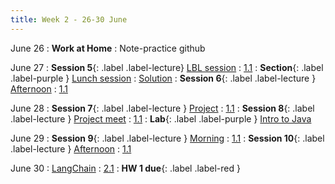 ```yaml
---
title: Week 2 - 26-30 June
---
```

June 26
: **Work at Home**
  : Note-practice github

June 27
: **Session 5**{: .label .label-lecture} [LBL session](/InfrastructureChat/lecture/ses5-June27-Tu-morn-LBL)
  : [1.1](#)
: **Section**{: .label .label-purple } [Lunch session](../lecture/ses10ju29thpm)
  : [Solution](#)
: **Session 6**{: .label .label-lecture } [Afternoon](/InfrastructureChat/lecture/ses6-June27-Tu-aft-DT)
  : [1.1](#)

June 28 
: **Session 7**{: .label .label-lecture } [Project](/InfrastructureChat/lecture/ses7-Ju28Wam-CSI)
  : [1.1](#)
: **Session 8**{: .label .label-lecture } [Project meet](/InfrastructureChat/lecture/ses8-Ju28wpmS)
  : [1.1](#)
: **Lab**{: .label .label-purple } [Intro to Java](#)

June 29 
: **Session 9**{: .label .label-lecture } [Morning](/InfrastructureChat/lecture/ses9-Ju29Tham)
  : [1.1](#)
: **Session 10**{: .label .label-lecture } [Afternoon](/InfrastructureChat/lecture/ses10ju29thpm)
  : [1.1](#)

June 30
: [LangChain](#)
  : [2.1](#)
: **HW 1 due**{: .label .label-red }
